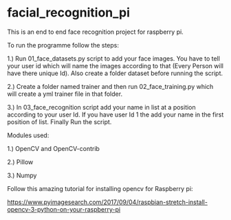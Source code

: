 # facial_recognition_pi

This is an end to end face recognition project for raspberry pi.

To run the programme follow the steps:

1.) Run 01_face_datasets.py script to add your face images. You have to tell your user id which will name the images according to that (Every Person will have there unique Id). Also create a folder dataset before running the script.

2.) Create a folder named trainer and then run 02_face_training.py which will create a yml trainer file in that folder. 

3.) In 03_face_recognition script add your name in list at a position according to your user Id. If you have user Id 1 the add your name in the first position of list. Finally Run the script.

Modules used:

1.) OpenCV and OpenCV-contrib

2.) Pillow

3.) Numpy

Follow this amazing tutorial for installing opencv for Raspberry pi:

https://www.pyimagesearch.com/2017/09/04/raspbian-stretch-install-opencv-3-python-on-your-raspberry-pi        
